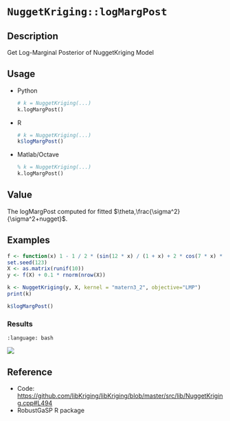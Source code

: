 # `NuggetKriging::logMargPost`

## Description

Get Log-Marginal Posterior of NuggetKriging Model


## Usage

* Python
    ```python
    # k = NuggetKriging(...)
    k.logMargPost()
    ```
* R
    ```r
    # k = NuggetKriging(...)
    k$logMargPost()
    ```
* Matlab/Octave
    ```octave
    % k = NuggetKriging(...)
    k.logMargPost()
    ```


## Value

The logMargPost computed for fitted $\theta,\frac{\sigma^2}{\sigma^2+nugget}$.



## Examples

```r
f <- function(x) 1 - 1 / 2 * (sin(12 * x) / (1 + x) + 2 * cos(7 * x) * x^5 + 0.7)
set.seed(123)
X <- as.matrix(runif(10))
y <- f(X) + 0.1 * rnorm(nrow(X))

k <- NuggetKriging(y, X, kernel = "matern3_2", objective="LMP")
print(k)

k$logMargPost()
```

### Results
```{literalinclude} ../functions/exmaples/logMargPost.NuggetKriging.md.Rout
:language: bash
```
![](../functions/exmaples/logMargPost.NuggetKriging.md.png)


## Reference

* Code: <https://github.com/libKriging/libKriging/blob/master/src/lib/NuggetKriging.cpp#L494>
* RobustGaSP R package

